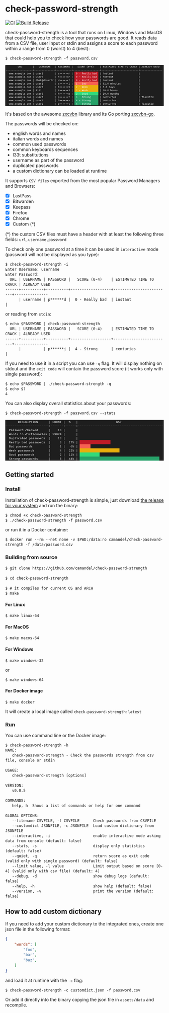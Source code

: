 # check-password-strength

[![CI](https://github.com/camandel/check-password-strength/actions/workflows/ci.yml/badge.svg)](https://github.com/camandel/check-password-strength/actions/workflows/ci.yml) [![Build Release](https://github.com/camandel/check-password-strength/actions/workflows/release.yml/badge.svg)](https://github.com/camandel/check-password-strength/actions/workflows/release.yml)

check-password-strength is a tool that runs on Linux, Windows and MacOS that could help you to check how your passwords are good. It reads data from a CSV file, user input or stdin and assigns a score to each password within a range from 0 (worst) to 4 (best):

```
$ check-password-strength -f password.csv
```
![img](assets/img/screenshot.jpg?raw=true)

It's based on the awesome [zxcvbn](https://github.com/dropbox/zxcvbn) library and its Go porting [zxcvbn-go](https://github.com/nbutton23/zxcvbn-go).

The passwords will be checked on:
- english words and names
- italian words and names
- common used passwords
- common keyboards sequences
- l33t substitutions
- username as part of the password
- duplicated passwords
- a custom dictionary can be loaded at runtime

It supports `CSV files` exported from the most popular Password Managers and Browsers:

- [x] LastPass
- [x] Bitwarden
- [x] Keepass
- [x] Firefox
- [x] Chrome
- [x] Custom (*)

(*) the custom CSV files must have a header with at least the following three fields: `url,username,password`

To check only one password at a time it can be used in `interactive` mode (password will not be displayed as you type):
```
$ check-password-strength -i
Enter Username: username
Enter Password: 
  URL | USERNAME | PASSWORD |   SCORE (0-4)    | ESTIMATED TIME TO CRACK | ALREADY USED   
------+----------+----------+------------------+-------------------------+---------------
      | username | p******d |  0 - Really bad  | instant                 |
```
or reading from `stdin`:
```
$ echo $PASSWORD | check-password-strength
  URL | USERNAME | PASSWORD |   SCORE (0-4)    | ESTIMATED TIME TO CRACK | ALREADY USED  
------+----------+----------+------------------+-------------------------+---------------
      |          | p******j |  4 - Strong      | centuries               |
```
If you need to use it in a script you can use `-q` flag. It will display nothing on stdout and the `exit code` will contain the password score (it works only with single password):
```
$ echo $PASSWORD | ./check-password-strength -q
$ echo $?
4
```
You can also display overall statistics about your passwords:
```
$ check-password-strength -f password.csv --stats
```
![img](assets/img/stats-screenshot.jpg?raw=true)

## Getting started

### Install

Installation of check-password-strength is simple, just download [the release for your system](https://github.com/camandel/check-password-strength/releases) and run the binary:
```
$ chmod +x check-password-strength
$ ./check-password-strength -f password.csv
```
or run it in a Docker container:
```
$ docker run --rm --net none -v $PWD:/data:ro camandel/check-password-strength -f /data/password.csv
```

### Building from source

```
$ git clone https://github.com/camandel/check-password-strength

$ cd check-password-strength

$ # it compiles for current OS and ARCH
$ make
```
#### For Linux

```shell linux
$ make linux-64
```
#### For MacOS

```shell linux
$ make macos-64
```
#### For Windows

```shell
$ make windows-32
```
or 
```shell
$ make windows-64
```
#### For Docker image

````shell linux
$ make docker
````
It will create a local image called `check-password-strength:latest`

### Run

You can use command line or the Docker image:

```
$ check-password-strength -h
NAME:
   check-password-strength - Check the passwords strength from csv file, console or stdin

USAGE:
   check-password-strength [options]

VERSION:
   v0.0.5

COMMANDS:
   help, h  Shows a list of commands or help for one command

GLOBAL OPTIONS:
   --filename CSVFILE, -f CSVFILE      Check passwords from CSVFILE
   --customdict JSONFILE, -c JSONFILE  Load custom dictionary from JSONFILE
   --interactive, -i                   enable interactive mode asking data from console (default: false)
   --stats, -s                         display only statistics (default: false)
   --quiet, -q                         return score as exit code (valid only with single password) (default: false)
   --limit value, -l value             Limit output based on score [0-4] (valid only with csv file) (default: 4)
   --debug, -d                         show debug logs (default: false)
   --help, -h                          show help (default: false)
   --version, -v                       print the version (default: false)
```

## How to add custom dictionary
If you need to add your custom dictionary to the integrated ones, create one json file in the following format:

```json
{
    "words": [
        "foo",
        "bar",
        "baz",
    ]
}
```
and load it at runtime with the `-c` flag:
```
$ check-password-strength -c customdict.json -f password.csv
```
Or add it directly into the binary copying the json file in `assets/data` and recompile.
